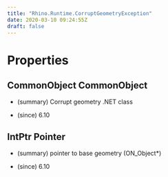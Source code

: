 ```yaml
---
title: "Rhino.Runtime.CorruptGeometryException"
date: 2020-03-10 09:24:55Z
draft: false
---
```


# Properties
## CommonObject CommonObject
- (summary) 
     Corrupt geometry .NET class
     
- (since) 6.10
## IntPtr Pointer
- (summary) 
     pointer to base geometry (ON_Object*)
     
- (since) 6.10
